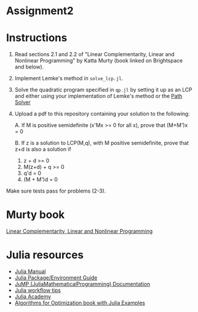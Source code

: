 # Assignment2

# Instructions

1. Read sections 2.1 and 2.2 of "Linear Complementarity, Linear and Nonlinear
   Programming" by Katta Murty (book linked on Brightspace and below).
2. Implement Lemke's method in `solve_lcp.jl`.
3. Solve the quadratic program specified in `qp.jl` by setting it up as
   an LCP and either using your implementation of Lemke's method or the [Path
   Solver](https://github.com/chkwon/PATHSolver.jl)
4. Upload a pdf to this repository containing your solution to the following:

   A. If M is positive semidefinite (x'Mx >= 0 for all x), prove that (M+M')x = 0
   
   B. If z is a solution to LCP(M,q), with M positive semidefinite, prove that z+d is also a solution if 
      1.    z + d >= 0
      2.    M(z+d) + q >= 0
      3.    q'd = 0
      4.    (M + M')d = 0

Make sure tests pass for problems (2-3). 

# Murty book
[Linear Complementarity, Linear and Nonlinear
Programming](http://www-personal.umich.edu/~murty/books/linear_complementarity_webbook/lcp-complete.pdf)

# Julia resources

- [Julia Manual](https://docs.julialang.org/en/v1/manual/getting-started/)
- [Julia Package/Environment Guide](https://pkgdocs.julialang.org/v1/)
- [JuMP (JuliaMathematicalProgramming) Documentation](https://jump.dev/JuMP.jl/stable/)
- [Julia workflow tips](https://m3g.github.io/JuliaNotes.jl/stable/workflow/)
- [Julia Academy](https://juliaacademy.com/courses)
- [Algorithms for Optimization book with Julia Examples](https://algorithmsbook.com/optimization/)
